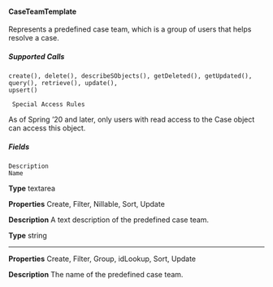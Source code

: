 #### CaseTeamTemplate

Represents a predefined case team, which is a group of users that helps resolve a case.

##### Supported Calls
```
create(), delete(), describeSObjects(), getDeleted(), getUpdated(), query(), retrieve(), update(),
upsert()

 Special Access Rules

```
As of Spring ’20 and later, only users with read access to the Case object can access this object.

##### Fields

```
Description
Name

```

**Type**
textarea

**Properties**
Create, Filter, Nillable, Sort, Update

**Description**
A text description of the predefined case team.

**Type**
string


-----

**Properties**
Create, Filter, Group, idLookup, Sort, Update

**Description**
The name of the predefined case team.
